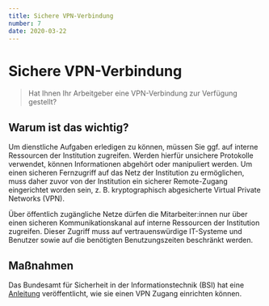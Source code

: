 ```yaml
---
title: Sichere VPN-Verbindung
number: 7
date: 2020-03-22
---
```


# Sichere VPN-Verbindung 

> Hat Ihnen Ihr Arbeitgeber eine VPN-Verbindung zur Verfügung gestellt?

## Warum ist das wichtig? 
Um dienstliche Aufgaben erledigen zu können, müssen Sie ggf. auf interne Ressourcen der Institution zugreifen. Werden hierfür unsichere Protokolle verwendet, können Informationen
abgehört oder manipuliert werden. Um einen sicheren Fernzugriff auf das Netz der Institution zu ermöglichen, muss daher zuvor von der Institution ein sicherer Remote-Zugang eingerichtet worden sein, z. B. kryptographisch abgesicherte Virtual Private Networks (VPN).

Über öffentlich zugängliche Netze dürfen die Mitarbeiter:innen nur über einen sicheren Kommunikationskanal auf interne Ressourcen der Institution zugreifen. Dieser Zugriff muss auf vertrauenswürdige IT-Systeme und Benutzer sowie auf die benötigten Benutzungszeiten beschränkt werden.

## Maßnahmen 
Das Bundesamt für Sicherheit in der Informationstechnik (BSI) hat eine <a href="https://www.bsi-fuer-buerger.de/BSIFB/DE/Empfehlungen/VPN/VPN_Virtual_Private_Network_node.html" target="_blank">Anleitung</a> veröffentlicht, wie sie einen VPN Zugang einrichten können. 
